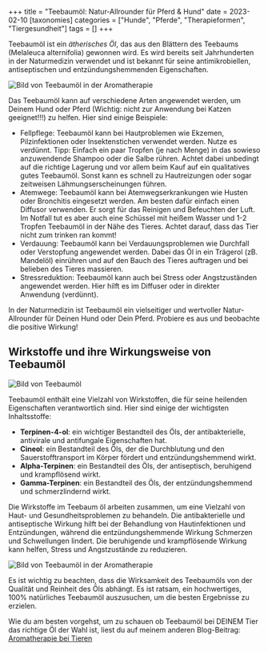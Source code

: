 +++
title = "Teebaumöl: Natur-Allrounder für Pferd & Hund"
date = 2023-02-10
[taxonomies]
categories = ["Hunde", "Pferde", "Therapieformen", "Tiergesundheit"]
tags = []
+++

Teebaumöl ist ein *ätherisches Öl*, das aus den Blättern des Teebaums (Melaleuca alternifolia) gewonnen wird. Es wird bereits seit Jahrhunderten in der Naturmedizin verwendet und ist bekannt für seine antimikrobiellen, antiseptischen und entzündungshemmenden Eigenschaften.
<!-- more -->

<picture>
  <source srcset="https://tierheilpraxis-jessican.de/img/blog/teebaumoel_1_small.avif" type="image/avif" media="(max-width: 319px)">
  <source srcset="https://tierheilpraxis-jessican.de/img/blog/teebaumoel_1_small.webp" type="image/webp" media="(max-width: 319px)">
  <source srcset="https://tierheilpraxis-jessican.de/img/blog/teebaumoel_1_small.jpeg" type="image/jpeg" media="(max-width: 319px)">

  <source srcset="https://tierheilpraxis-jessican.de/img/blog/teebaumoel_1_medium.avif" type="image/avif" media="(min-width: 320px) and (max-width: 767px)">
  <source srcset="https://tierheilpraxis-jessican.de/img/blog/teebaumoel_1_medium.webp" type="image/webp" media="(min-width: 320px) and (max-width: 767px)">
  <source srcset="https://tierheilpraxis-jessican.de/img/blog/teebaumoel_1_medium.jpeg" type="image/jpeg" media="(min-width: 320px) and (max-width: 767px)">

  <source srcset="https://tierheilpraxis-jessican.de/img/blog/teebaumoel_1_large.avif" type="image/avif" media="(min-width: 768px)">
  <source srcset="https://tierheilpraxis-jessican.de/img/blog/teebaumoel_1_large.webp" type="image/webp" media="(min-width: 768px)">
  <source srcset="https://tierheilpraxis-jessican.de/img/blog/teebaumoel_1_large.jpeg" type="image/jpeg" media="(min-width: 768px)">

  <img src="https://tierheilpraxis-jessican.de/img/blog/teebaumoel_1_large.jpeg" alt="Bild von Teebaumöl in der Aromatherapie" style="max-width: 100%" loading="lazy">
</picture>

Das Teebaumöl kann auf verschiedene Arten angewendet werden, um Deinem Hund oder Pferd (Wichtig: nicht zur Anwendung bei Katzen geeignet!!!) zu helfen. Hier sind einige Beispiele:

- Fellpflege: Teebaumöl kann bei Hautproblemen wie Ekzemen, Pilzinfektionen oder Insektenstichen verwendet werden. Nutze es verdünnt. Tipp:  Einfach ein paar Tropfen (je nach Menge) in das sowieso anzuwendende Shampoo oder die Salbe rühren. Achtet dabei unbedingt auf die richtige Lagerung und vor allem beim Kauf auf ein qualitatives gutes Teebaumöl. Sonst kann es schnell zu Hautreizungen oder sogar zeitweisen Lähmungserscheinungen führen.
- Atemwege: Teebaumöl kann bei Atemwegserkrankungen wie Husten oder Bronchitis eingesetzt werden. Am besten dafür einfach einen Diffusor verwenden. Er sorgt für das Reinigen und Befeuchten der Luft. Im Notfall tut es aber auch eine Schüssel mit heißem Wasser und 1-2 Tropfen Teebaumöl in der Nähe des Tieres. Achtet darauf, dass das Tier nicht zum trinken ran kommt! 
- Verdauung: Teebaumöl kann bei Verdauungsproblemen wie Durchfall oder Verstopfung angewendet werden. Dabei das Öl in ein Trägerol (zB. Mandelöl) einrühren und auf den Bauch des Tieres auftragen und bei belieben des Tieres massieren.
- Stressreduktion: Teebaumöl kann auch bei Stress oder Angstzuständen angewendet werden. Hier hilft es im Diffuser oder in direkter Anwendung (verdünnt).

In der Naturmedizin ist Teebaumöl ein vielseitiger und wertvoller Natur-Allrounder für Deinen Hund oder Dein Pferd. Probiere es aus und beobachte die positive Wirkung!

## Wirkstoffe und ihre Wirkungsweise von Teebaumöl
<picture>
  <source srcset="https://tierheilpraxis-jessican.de/img/blog/teebaumoel_2_small.avif" type="image/avif" media="(max-width: 319px)">
  <source srcset="https://tierheilpraxis-jessican.de/img/blog/teebaumoel_2_small.webp" type="image/webp" media="(max-width: 319px)">
  <source srcset="https://tierheilpraxis-jessican.de/img/blog/teebaumoel_2_small.jpeg" type="image/jpeg" media="(max-width: 319px)">

  <source srcset="https://tierheilpraxis-jessican.de/img/blog/teebaumoel_2_medium.avif" type="image/avif" media="(min-width: 320px) and (max-width: 767px)">
  <source srcset="https://tierheilpraxis-jessican.de/img/blog/teebaumoel_2_medium.webp" type="image/webp" media="(min-width: 320px) and (max-width: 767px)">
  <source srcset="https://tierheilpraxis-jessican.de/img/blog/teebaumoel_2_medium.jpeg" type="image/jpeg" media="(min-width: 320px) and (max-width: 767px)">

  <source srcset="https://tierheilpraxis-jessican.de/img/blog/teebaumoel_2_large.avif" type="image/avif" media="(min-width: 768px)">
  <source srcset="https://tierheilpraxis-jessican.de/img/blog/teebaumoel_2_large.webp" type="image/webp" media="(min-width: 768px)">
  <source srcset="https://tierheilpraxis-jessican.de/img/blog/teebaumoel_2_large.jpeg" type="image/jpeg" media="(min-width: 768px)">

  <img src="https://tierheilpraxis-jessican.de/img/blog/teebaumoel_2_large.jpeg" alt="Bild von Teebaumöl" style="max-width: 100%" loading="lazy">
</picture>

Teebaumöl enthält eine Vielzahl von Wirkstoffen, die für seine heilenden Eigenschaften verantwortlich sind. Hier sind einige der wichtigsten Inhaltsstoffe:

- **Terpinen-4-ol**: ein wichtiger Bestandteil des Öls, der antibakterielle, antivirale und antifungale Eigenschaften hat.
- **Cineol**: ein Bestandteil des Öls, der die Durchblutung und den Sauerstofftransport im Körper fördert und entzündungshemmend wirkt.
- **Alpha-Terpinen**: ein Bestandteil des Öls, der antiseptisch, beruhigend und krampflösend wirkt.
- **Gamma-Terpinen**: ein Bestandteil des Öls, der entzündungshemmend und schmerzlindernd wirkt.

Die Wirkstoffe im Teebaum öl arbeiten zusammen, um eine Vielzahl von Haut- und Gesundheitsproblemen zu behandeln. Die antibakterielle und antiseptische Wirkung hilft bei der Behandlung von Hautinfektionen und Entzündungen, während die entzündungshemmende Wirkung Schmerzen und Schwellungen lindert. Die beruhigende und krampflösende Wirkung kann helfen, Stress und Angstzustände zu reduzieren.

<picture>
  <source srcset="https://tierheilpraxis-jessican.de/img/blog/teebaumoel_3_small.avif" type="image/avif" media="(max-width: 319px)">
  <source srcset="https://tierheilpraxis-jessican.de/img/blog/teebaumoel_3_small.webp" type="image/webp" media="(max-width: 319px)">
  <source srcset="https://tierheilpraxis-jessican.de/img/blog/teebaumoel_3_small.jpeg" type="image/jpeg" media="(max-width: 319px)">

  <source srcset="https://tierheilpraxis-jessican.de/img/blog/teebaumoel_3_medium.avif" type="image/avif" media="(min-width: 320px) and (max-width: 767px)">
  <source srcset="https://tierheilpraxis-jessican.de/img/blog/teebaumoel_3_medium.webp" type="image/webp" media="(min-width: 320px) and (max-width: 767px)">
  <source srcset="https://tierheilpraxis-jessican.de/img/blog/teebaumoel_3_medium.jpeg" type="image/jpeg" media="(min-width: 320px) and (max-width: 767px)">

  <source srcset="https://tierheilpraxis-jessican.de/img/blog/teebaumoel_3_large.avif" type="image/avif" media="(min-width: 768px)">
  <source srcset="https://tierheilpraxis-jessican.de/img/blog/teebaumoel_3_large.webp" type="image/webp" media="(min-width: 768px)">
  <source srcset="https://tierheilpraxis-jessican.de/img/blog/teebaumoel_3_large.jpeg" type="image/jpeg" media="(min-width: 768px)">

  <img src="https://tierheilpraxis-jessican.de/img/blog/teebaumoel_3_large.jpeg" alt="Bild von Teebaumöl in der Aromatherapie" style="max-width: 100%" loading="lazy">
</picture>


Es ist wichtig zu beachten, dass die Wirksamkeit des Teebaumöls von der Qualität und Reinheit des Öls abhängt. Es ist ratsam, ein hochwertiges, 100% natürliches Teebaumöl auszusuchen, um die besten Ergebnisse zu erzielen.

Wie du am besten vorgehst, um zu schauen ob Teebaumöl bei DEINEM Tier das richtige Öl der Wahl ist, liest du auf meinem anderen Blog-Beitrag:
<a href="https://tierheilpraxis-jessican.de/pages/blog/aroma-tiere/" title="Aromatherapie bei Tieren">Aromatherapie bei Tieren</a>